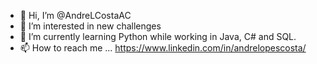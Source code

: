 - 👋 Hi, I’m @AndreLCostaAC
- 👀 I’m interested in new challenges
- 🌱 I’m currently learning Python while working in Java, C# and SQL.
- 📫 How to reach me ... https://www.linkedin.com/in/andrelopescosta/

<!---
AndreLCostaAC/AndreLCostaAC is a ✨ special ✨ repository because its `README.md` (this file) appears on your GitHub profile.
You can click the Preview link to take a look at your changes.
--->
